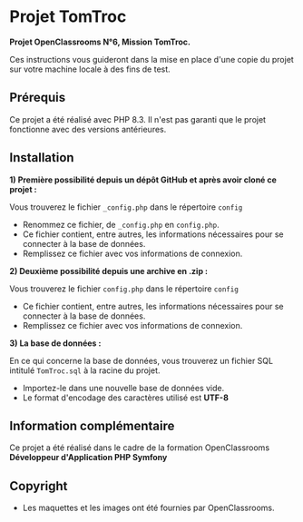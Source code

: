 # Projet TomTroc
**Projet OpenClassrooms N°6, Mission TomTroc.**

Ces instructions vous guideront dans la mise en place d'une copie du projet sur votre machine locale à des fins de test.

## Prérequis

Ce projet a été réalisé avec PHP 8.3. Il n'est pas garanti que le projet fonctionne avec des versions antérieures.

## Installation

**1) Première possibilité depuis un dépôt GitHub et après avoir cloné ce projet :**

Vous trouverez le fichier `_config.php` dans le répertoire `config`

- Renommez ce fichier, de `_config.php` en `config.php`.
- Ce fichier contient, entre autres, les informations nécessaires pour se connecter à la base de données.
- Remplissez ce fichier avec vos informations de connexion.

**2) Deuxième possibilité depuis une archive en .zip :**

Vous trouverez le fichier `config.php` dans le répertoire `config`

- Ce fichier contient, entre autres, les informations nécessaires pour se connecter à la base de données.
- Remplissez ce fichier avec vos informations de connexion.

**3) La base de données :**

En ce qui concerne la base de données, vous trouverez un fichier SQL intitulé `TomTroc.sql` à la racine du projet.
- Importez-le dans une nouvelle base de données vide.
- Le format d'encodage des caractères utilisé est **UTF-8**

## Information complémentaire

Ce projet a été réalisé dans le cadre de la formation OpenClassrooms **Développeur d'Application PHP Symfony**

## Copyright

- Les maquettes et les images ont été fournies par OpenClassrooms.